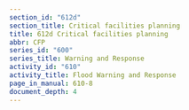 ```yaml
---
section_id: "612d"
section_title: Critical facilities planning
title: 612d Critical facilities planning
abbr: CFP
series_id: "600"
series_title: Warning and Response
activity_id: "610"
activity_title: Flood Warning and Response
page_in_manual: 610-8
document_depth: 4
---
```

